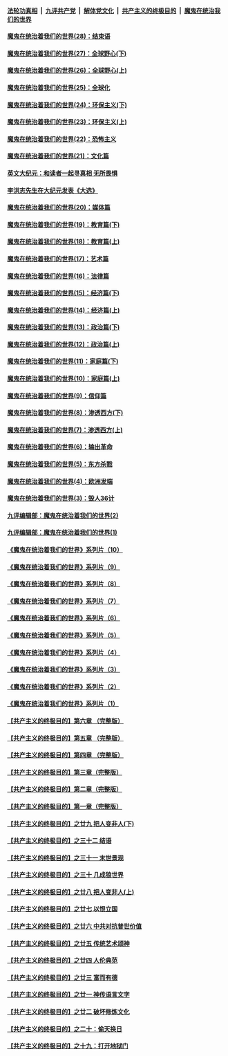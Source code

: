 ####  [法轮功真相](../../../../basic/blob/master/README.md?t=04271803) &nbsp;|&nbsp; [九评共产党](../../../../9ping.md/blob/master/README.md?t=04271803) &nbsp;|&nbsp; [解体党文化](../../../../jtdwh.md/blob/master/README.md?t=04271803)  &nbsp;|&nbsp; [共产主义的终极目的](../../../../gczydzjmd.md/blob/master/README.md?t=04271803) &nbsp;|&nbsp; [魔鬼在统治我们的世界](../../../../mgztzwmdsj.md/blob/master/README.md?t=04271803) 

#### [魔鬼在统治着我们的世界(28)：结束语](../pages/nsc422/n10936246.md?t=04271803) 

#### [魔鬼在统治着我们的世界(27)：全球野心(下)](../pages/nsc422/n10928319.md?t=04271803) 

#### [魔鬼在统治着我们的世界(26)：全球野心(上)](../pages/nsc422/n10900318.md?t=04271803) 

#### [魔鬼在统治着我们的世界(25)：全球化](../pages/nsc422/n10788205.md?t=04271803) 

#### [魔鬼在统治着我们的世界(24)：环保主义(下)](../pages/nsc422/n10695307.md?t=04271803) 

#### [魔鬼在统治着我们的世界(23)：环保主义(上)](../pages/nsc422/n10688613.md?t=04271803) 

#### [魔鬼在统治着我们的世界(22)：恐怖主义](../pages/nsc422/n10614727.md?t=04271803) 

#### [魔鬼在统治着我们的世界(21)：文化篇](../pages/nsc422/n10597706.md?t=04271803) 

#### [英文大纪元：和读者一起寻真相 无所畏惧](../pages/nsc422/n12542027.md?t=04271803) 

#### [李洪志先生在大纪元发表《大选》](../pages/nsc422/n12534746.md?t=04271803) 

#### [魔鬼在统治着我们的世界(20)：媒体篇](../pages/nsc422/n10586579.md?t=04271803) 

#### [魔鬼在统治着我们的世界(19)：教育篇(下)](../pages/nsc422/n10564808.md?t=04271803) 

#### [魔鬼在统治着我们的世界(18)：教育篇(上)](../pages/nsc422/n10526970.md?t=04271803) 

#### [魔鬼在统治着我们的世界(17)：艺术篇](../pages/nsc422/n10499093.md?t=04271803) 

#### [魔鬼在统治着我们的世界(16)：法律篇](../pages/nsc422/n10485969.md?t=04271803) 

#### [魔鬼在统治着我们的世界(15)：经济篇(下)](../pages/nsc422/n10469975.md?t=04271803) 

#### [魔鬼在统治着我们的世界(14)：经济篇(上)](../pages/nsc422/n10457370.md?t=04271803) 

#### [魔鬼在统治着我们的世界(13)：政治篇(下)](../pages/nsc422/n10448270.md?t=04271803) 

#### [魔鬼在统治着我们的世界(12)：政治篇(上)](../pages/nsc422/n10444576.md?t=04271803) 

#### [魔鬼在统治着我们的世界(11)：家庭篇(下)](../pages/nsc422/n10440961.md?t=04271803) 

#### [魔鬼在统治着我们的世界(10)：家庭篇(上)](../pages/nsc422/n10435448.md?t=04271803) 

#### [魔鬼在统治着我们的世界(9)：信仰篇](../pages/nsc422/n10432159.md?t=04271803) 

#### [魔鬼在统治着我们的世界(8)：渗透西方(下)](../pages/nsc422/n10429603.md?t=04271803) 

#### [魔鬼在统治着我们的世界(7)：渗透西方(上)](../pages/nsc422/n10426013.md?t=04271803) 

#### [魔鬼在统治着我们的世界(6)：输出革命](../pages/nsc422/n10421536.md?t=04271803) 

#### [魔鬼在统治着我们的世界(5)：东方杀戮](../pages/nsc422/n10417707.md?t=04271803) 

#### [魔鬼在统治着我们的世界(4)：欧洲发端](../pages/nsc422/n10414890.md?t=04271803) 

#### [魔鬼在统治着我们的世界(3)：毁人36计](../pages/nsc422/n10411583.md?t=04271803) 

#### [九评编辑部：魔鬼在统治着我们的世界(2)](../pages/nsc422/n10410036.md?t=04271803) 

#### [九评编辑部：魔鬼在统治着我们的世界(1)](../pages/nsc422/n10406825.md?t=04271803) 

#### [《魔鬼在统治着我们的世界》系列片（10）](../pages/nsc422/n12292670.md?t=04271803) 

#### [《魔鬼在统治着我们的世界》系列片（9）](../pages/nsc422/n12290859.md?t=04271803) 

#### [《魔鬼在统治着我们的世界》系列片（8）](../pages/nsc422/n12287445.md?t=04271803) 

#### [《魔鬼在统治着我们的世界》系列片（7）](../pages/nsc422/n12283425.md?t=04271803) 

#### [《魔鬼在统治着我们的世界》系列片（6）](../pages/nsc422/n12282314.md?t=04271803) 

#### [《魔鬼在统治着我们的世界》系列片（5）](../pages/nsc422/n12281419.md?t=04271803) 

#### [《魔鬼在统治着我们的世界》系列片（4）](../pages/nsc422/n12274024.md?t=04271803) 

#### [《魔鬼在统治着我们的世界》系列片（3）](../pages/nsc422/n12271322.md?t=04271803) 

#### [《魔鬼在统治着我们的世界》系列片（2）](../pages/nsc422/n12269049.md?t=04271803) 

#### [《魔鬼在统治着我们的世界》系列片（1）](../pages/nsc422/n12267575.md?t=04271803) 

#### [【共产主义的终极目的】第六章 （完整版）](../pages/nsc422/n11428913.md?t=04271803) 

#### [【共产主义的终极目的】第五章 （完整版）](../pages/nsc422/n11428912.md?t=04271803) 

#### [【共产主义的终极目的】第四章 （完整版）](../pages/nsc422/n11428907.md?t=04271803) 

#### [【共产主义的终极目的】第三章（完整版）](../pages/nsc422/n11428848.md?t=04271803) 

#### [【共产主义的终极目的】第二章（完整版）](../pages/nsc422/n11428831.md?t=04271803) 

#### [【共产主义的终极目的】第一章（完整版）](../pages/nsc422/n11417651.md?t=04271803) 

#### [【共产主义的终极目的】之廿九 把人变非人(下)](../pages/nsc422/n11344140.md?t=04271803) 

#### [【共产主义的终极目的】之三十二 结语](../pages/nsc422/n11360535.md?t=04271803) 

#### [【共产主义的终极目的】之三十一 末世景观](../pages/nsc422/n11351129.md?t=04271803) 

#### [【共产主义的终极目的】之三十 几成狼世界](../pages/nsc422/n11348280.md?t=04271803) 

#### [【共产主义的终极目的】之廿八 把人变非人(上)](../pages/nsc422/n11340492.md?t=04271803) 

#### [【共产主义的终极目的】之廿七 以恨立国](../pages/nsc422/n11336944.md?t=04271803) 

#### [【共产主义的终极目的】之廿六 中共对抗普世价值](../pages/nsc422/n11324785.md?t=04271803) 

#### [【共产主义的终极目的】之廿五 传统艺术颂神](../pages/nsc422/n11296396.md?t=04271803) 

#### [【共产主义的终极目的】之廿四 人伦典范](../pages/nsc422/n11296397.md?t=04271803) 

#### [【共产主义的终极目的】之廿三 富而有德](../pages/nsc422/n11283598.md?t=04271803) 

#### [【共产主义的终极目的】之廿一 神传语言文字](../pages/nsc422/n11263265.md?t=04271803) 

#### [【共产主义的终极目的】之廿二 破坏修炼文化](../pages/nsc422/n11245728.md?t=04271803) 

#### [【共产主义的终极目的】之二十：偷天换日](../pages/nsc422/n11238846.md?t=04271803) 

#### [【共产主义的终极目的】之十九：打开地狱门](../pages/nsc422/n11206376.md?t=04271803) 


